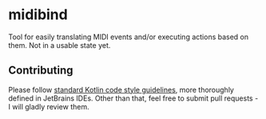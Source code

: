 # midibind
Tool for easily translating MIDI events and/or executing actions based on them.
Not in a usable state yet.

## Contributing
Please follow [standard Kotlin code style guidelines][1], more thoroughly defined in JetBrains IDEs.
Other than that, feel free to submit pull requests - I will gladly review them.

[1]: https://kotlinlang.org/docs/reference/coding-conventions.html
